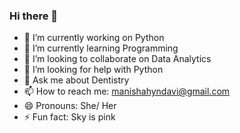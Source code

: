 ### Hi there 👋

<!--
**manishahyndavi/manishahyndavi** is a ✨ _special_ ✨ repository because its `README.md` (this file) appears on your GitHub profile.

Here are some ideas to get you started:
-->

- 🔭 I’m currently working on Python
- 🌱 I’m currently learning Programming
- 👯 I’m looking to collaborate on Data Analytics
- 🤔 I’m looking for help with Python
- 💬 Ask me about Dentistry
- 📫 How to reach me: manishahyndavi@gmail.com
- 😄 Pronouns: She/ Her
- ⚡ Fun fact: Sky is pink
